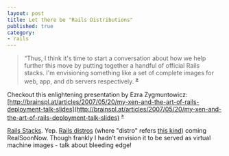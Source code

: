 ```yaml
---
layout: post
title: Let there be "Rails Distributions"
published: true
category:
- rails
---
```

> “Thus, I think it's time to start a conversation about how we help   
> further this move by putting together a handful of official Rails   
> stacks. I'm envisioning something like a set of complete images for   
> web, app, and db servers respectively. <sup><a href="http://r3.sharedcopy.com/5sph0de6#shcp1">»</a></sup>

Checkout this enlightening presentation by Ezra Zygmuntowicz: [http://brainspl.at/articles/2007/05/20/my-xen-and-the-art-of-rails-deployment-talk-slides](http://brainspl.at/articles/2007/05/20/my-xen-and-the-art-of-rails-deployment-talk-slides) <sup><a href="http://r3.sharedcopy.com/5sph0de6#shcp2">»</a></sup>

[Rails Stacks](http://groups.google.com/group/rubyonrails-stack). Yep. [Rails distros](../../articles/2006/01/02/crazy-thoughts-a-rails-distribution) (where "distro" refers [this kind](http://www.linux.org/info/faq1.html#faq.q3)) coming RealSoonNow. Though frankly I hadn't envision it to be served as virtual machine images - talk about bleeding edge!

